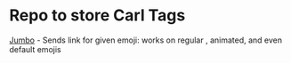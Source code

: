 
# Repo to store Carl Tags

[Jumbo](jumbo.txt) - Sends link for given emoji: works on regular , animated, and even default emojis
